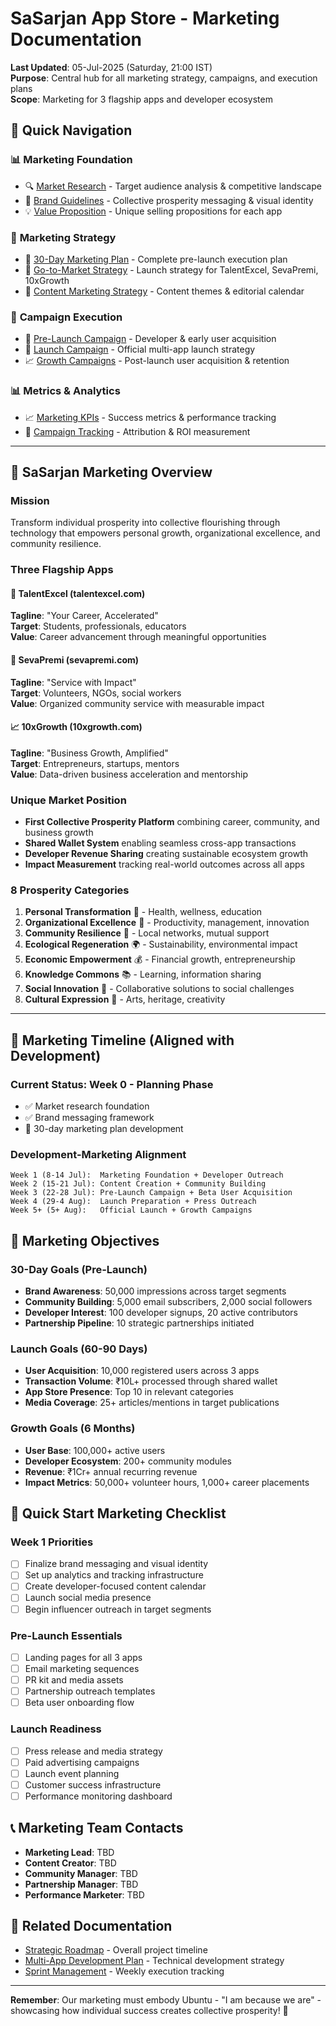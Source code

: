 # SaSarjan App Store - Marketing Documentation

**Last Updated**: 05-Jul-2025 (Saturday, 21:00 IST)  
**Purpose**: Central hub for all marketing strategy, campaigns, and execution plans  
**Scope**: Marketing for 3 flagship apps and developer ecosystem

## 🎯 Quick Navigation

### 📊 **Marketing Foundation**

- 🔍 [Market Research](foundation/market-research.md) - Target audience analysis & competitive landscape
- 🎨 [Brand Guidelines](foundation/brand-guidelines.md) - Collective prosperity messaging & visual identity
- 💡 [Value Proposition](foundation/value-proposition.md) - Unique selling propositions for each app

### 🚀 **Marketing Strategy**

- 📅 [30-Day Marketing Plan](strategy/30-day-marketing-plan.md) - Complete pre-launch execution plan
- 🎯 [Go-to-Market Strategy](strategy/go-to-market-strategy.md) - Launch strategy for TalentExcel, SevaPremi, 10xGrowth
- 📝 [Content Marketing Strategy](strategy/content-marketing-strategy.md) - Content themes & editorial calendar

### 📢 **Campaign Execution**

- 🌱 [Pre-Launch Campaign](campaigns/pre-launch-campaign.md) - Developer & early user acquisition
- 🚀 [Launch Campaign](campaigns/launch-campaign.md) - Official multi-app launch strategy
- 📈 [Growth Campaigns](campaigns/growth-campaigns.md) - Post-launch user acquisition & retention

### 📊 **Metrics & Analytics**

- 📈 [Marketing KPIs](metrics/marketing-kpis.md) - Success metrics & performance tracking
- 🎯 [Campaign Tracking](metrics/campaign-tracking.md) - Attribution & ROI measurement

---

## 🌟 SaSarjan Marketing Overview

### **Mission**

Transform individual prosperity into collective flourishing through technology that empowers personal growth, organizational excellence, and community resilience.

### **Three Flagship Apps**

#### 💼 **TalentExcel** (talentexcel.com)

**Tagline**: "Your Career, Accelerated"  
**Target**: Students, professionals, educators  
**Value**: Career advancement through meaningful opportunities

#### 🤝 **SevaPremi** (sevapremi.com)

**Tagline**: "Service with Impact"  
**Target**: Volunteers, NGOs, social workers  
**Value**: Organized community service with measurable impact

#### 📈 **10xGrowth** (10xgrowth.com)

**Tagline**: "Business Growth, Amplified"  
**Target**: Entrepreneurs, startups, mentors  
**Value**: Data-driven business acceleration and mentorship

### **Unique Market Position**

- **First Collective Prosperity Platform** combining career, community, and business growth
- **Shared Wallet System** enabling seamless cross-app transactions
- **Developer Revenue Sharing** creating sustainable ecosystem growth
- **Impact Measurement** tracking real-world outcomes across all apps

### **8 Prosperity Categories**

1. **Personal Transformation** 🌱 - Health, wellness, education
2. **Organizational Excellence** 🏢 - Productivity, management, innovation
3. **Community Resilience** 🤝 - Local networks, mutual support
4. **Ecological Regeneration** 🌍 - Sustainability, environmental impact
5. **Economic Empowerment** 💰 - Financial growth, entrepreneurship
6. **Knowledge Commons** 📚 - Learning, information sharing
7. **Social Innovation** 🔬 - Collaborative solutions to social challenges
8. **Cultural Expression** 🎨 - Arts, heritage, creativity

---

## 📅 Marketing Timeline (Aligned with Development)

### **Current Status: Week 0 - Planning Phase**

- ✅ Market research foundation
- ✅ Brand messaging framework
- 🔄 30-day marketing plan development

### **Development-Marketing Alignment**

```
Week 1 (8-14 Jul):  Marketing Foundation + Developer Outreach
Week 2 (15-21 Jul): Content Creation + Community Building
Week 3 (22-28 Jul): Pre-Launch Campaign + Beta User Acquisition
Week 4 (29-4 Aug):  Launch Preparation + Press Outreach
Week 5+ (5+ Aug):   Official Launch + Growth Campaigns
```

## 🎯 Marketing Objectives

### **30-Day Goals (Pre-Launch)**

- **Brand Awareness**: 50,000 impressions across target segments
- **Community Building**: 5,000 email subscribers, 2,000 social followers
- **Developer Interest**: 100 developer signups, 20 active contributors
- **Partnership Pipeline**: 10 strategic partnerships initiated

### **Launch Goals (60-90 Days)**

- **User Acquisition**: 10,000 registered users across 3 apps
- **Transaction Volume**: ₹10L+ processed through shared wallet
- **App Store Presence**: Top 10 in relevant categories
- **Media Coverage**: 25+ articles/mentions in target publications

### **Growth Goals (6 Months)**

- **User Base**: 100,000+ active users
- **Developer Ecosystem**: 200+ community modules
- **Revenue**: ₹1Cr+ annual recurring revenue
- **Impact Metrics**: 50,000+ volunteer hours, 1,000+ career placements

## 🚀 Quick Start Marketing Checklist

### **Week 1 Priorities**

- [ ] Finalize brand messaging and visual identity
- [ ] Set up analytics and tracking infrastructure
- [ ] Create developer-focused content calendar
- [ ] Launch social media presence
- [ ] Begin influencer outreach in target segments

### **Pre-Launch Essentials**

- [ ] Landing pages for all 3 apps
- [ ] Email marketing sequences
- [ ] PR kit and media assets
- [ ] Partnership outreach templates
- [ ] Beta user onboarding flow

### **Launch Readiness**

- [ ] Press release and media strategy
- [ ] Paid advertising campaigns
- [ ] Launch event planning
- [ ] Customer success infrastructure
- [ ] Performance monitoring dashboard

## 📞 Marketing Team Contacts

- **Marketing Lead**: TBD
- **Content Creator**: TBD
- **Community Manager**: TBD
- **Partnership Manager**: TBD
- **Performance Marketer**: TBD

## 🔗 Related Documentation

- [Strategic Roadmap](../plan/strategic/roadmap.md) - Overall project timeline
- [Multi-App Development Plan](../plan/strategic/multi-app-development-plan.md) - Technical development strategy
- [Sprint Management](../plan/strategic/sprints.md) - Weekly execution tracking

---

**Remember**: Our marketing must embody Ubuntu - "I am because we are" - showcasing how individual success creates collective prosperity! 🌟
